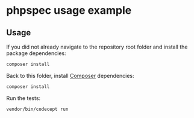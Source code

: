 # phpspec usage example

## Usage
If you did not already navigate to the repository root folder and install the package dependencies:
```bash
composer install
```
Back to this folder, install [Composer](https://getcomposer.org/) dependencies:
```bash
composer install
```
Run the tests:
```bash
vendor/bin/codecept run
```

